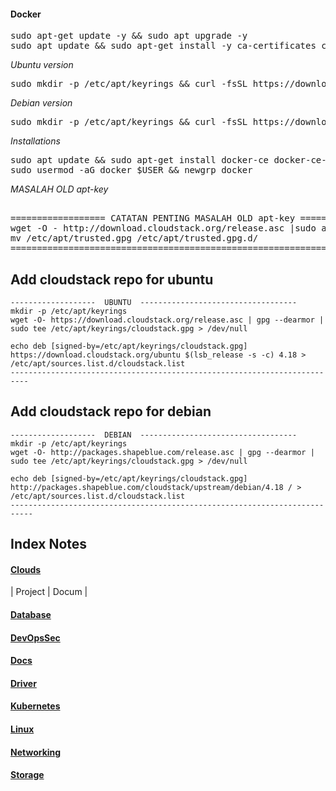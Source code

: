 <h4>Docker</h4>
<pre>
sudo apt-get update -y && sudo apt upgrade -y 
sudo apt update && sudo apt-get install -y ca-certificates curl gnupg lsb-release apt-transport-https 
</pre>
<i>Ubuntu version</i>
<pre>
sudo mkdir -p /etc/apt/keyrings && curl -fsSL https://download.docker.com/linux/ubuntu/gpg | sudo gpg --dearmor -o /etc/apt/keyrings/docker.gpg && echo "deb [arch=$(dpkg --print-architecture) signed-by=/etc/apt/keyrings/docker.gpg] https://download.docker.com/linux/ubuntu  $(lsb_release -cs) stable" | sudo tee /etc/apt/sources.list.d/docker.list > /dev/null
</pre>
<i>Debian version</i>
<pre>
sudo mkdir -p /etc/apt/keyrings && curl -fsSL https://download.docker.com/linux/debian/gpg | sudo gpg --dearmor -o /etc/apt/keyrings/docker.gpg && echo "deb [arch=$(dpkg --print-architecture) signed-by=/etc/apt/keyrings/docker.gpg] https://download.docker.com/linux/debian  $(lsb_release -cs) stable" | sudo tee /etc/apt/sources.list.d/docker.list > /dev/null
</pre>
<i>Installations</i>
<pre>
sudo apt update && sudo apt-get install docker-ce docker-ce-cli containerd.io docker-compose-plugin docker-compose -y 
sudo usermod -aG docker $USER && newgrp docker  
</pre>

<i>MASALAH OLD apt-key</i>
<pre>  
================== CATATAN PENTING MASALAH OLD apt-key ========================
wget -O - http://download.cloudstack.org/release.asc |sudo apt-key add -
mv /etc/apt/trusted.gpg /etc/apt/trusted.gpg.d/
===============================================================================  
</pre>

## Add cloudstack repo for ubuntu
```
-------------------  UBUNTU  -----------------------------------
mkdir -p /etc/apt/keyrings
wget -O- https://download.cloudstack.org/release.asc | gpg --dearmor | sudo tee /etc/apt/keyrings/cloudstack.gpg > /dev/null

echo deb [signed-by=/etc/apt/keyrings/cloudstack.gpg] https://download.cloudstack.org/ubuntu $(lsb_release -s -c) 4.18 > /etc/apt/sources.list.d/cloudstack.list
--------------------------------------------------------------------------
```
## Add cloudstack repo for debian
```
-------------------  DEBIAN  -----------------------------------
mkdir -p /etc/apt/keyrings
wget -O- http://packages.shapeblue.com/release.asc | gpg --dearmor | sudo tee /etc/apt/keyrings/cloudstack.gpg > /dev/null

echo deb [signed-by=/etc/apt/keyrings/cloudstack.gpg] http://packages.shapeblue.com/cloudstack/upstream/debian/4.18 / > /etc/apt/sources.list.d/cloudstack.list 
---------------------------------------------------------------------------
```



## Index Notes

#### [Clouds]()
| Project | Docum | 

#### [Database]()

#### [DevOpsSec]()

#### [Docs]()

#### [Driver]()

#### [Kubernetes]()

#### [Linux]()

#### [Networking]()

#### [Storage]()

#### []()





